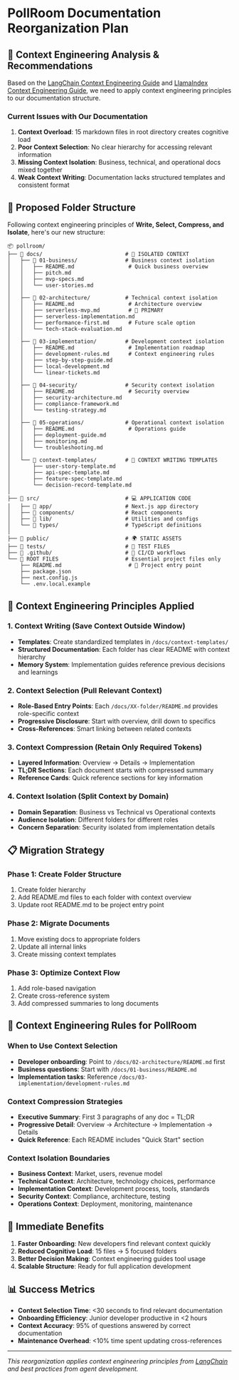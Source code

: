 # PollRoom Documentation Reorganization Plan

## 🎯 **Context Engineering Analysis & Recommendations**

Based on the [LangChain Context Engineering Guide](https://blog.langchain.com/context-engineering-for-agents/) and [LlamaIndex Context Engineering Guide](https://www.llamaindex.ai/blog/context-engineering-what-it-is-and-techniques-to-consider), we need to apply context engineering principles to our documentation structure.

### **Current Issues with Our Documentation**

1. **Context Overload**: 15 markdown files in root directory creates cognitive load
2. **Poor Context Selection**: No clear hierarchy for accessing relevant information
3. **Missing Context Isolation**: Business, technical, and operational docs mixed together
4. **Weak Context Writing**: Documentation lacks structured templates and consistent format

## 📁 **Proposed Folder Structure**

Following context engineering principles of **Write, Select, Compress, and Isolate**, here's our new structure:

```
📦 pollroom/
├── 📁 docs/                          # 🧠 ISOLATED CONTEXT
│   ├── 📁 01-business/               # Business context isolation
│   │   ├── README.md                 # Quick business overview
│   │   ├── pitch.md                  
│   │   ├── mvp-specs.md              
│   │   └── user-stories.md           
│   │
│   ├── 📁 02-architecture/           # Technical context isolation
│   │   ├── README.md                 # Architecture overview
│   │   ├── serverless-mvp.md         # 🚀 PRIMARY 
│   │   ├── serverless-implementation.md
│   │   ├── performance-first.md      # Future scale option
│   │   └── tech-stack-evaluation.md  
│   │
│   ├── 📁 03-implementation/         # Development context isolation
│   │   ├── README.md                 # Implementation roadmap
│   │   ├── development-rules.md      # Context engineering rules
│   │   ├── step-by-step-guide.md     
│   │   ├── local-development.md      
│   │   └── linear-tickets.md         
│   │
│   ├── 📁 04-security/               # Security context isolation
│   │   ├── README.md                 # Security overview
│   │   ├── security-architecture.md  
│   │   ├── compliance-framework.md   
│   │   └── testing-strategy.md       
│   │
│   ├── 📁 05-operations/             # Operational context isolation
│   │   ├── README.md                 # Operations guide
│   │   ├── deployment-guide.md       
│   │   ├── monitoring.md             
│   │   └── troubleshooting.md        
│   │
│   └── 📁 context-templates/         # 📝 CONTEXT WRITING TEMPLATES
│       ├── user-story-template.md    
│       ├── api-spec-template.md      
│       ├── feature-spec-template.md  
│       └── decision-record-template.md
│
├── 📁 src/                           # 💻 APPLICATION CODE
│   ├── 📁 app/                       # Next.js app directory
│   ├── 📁 components/                # React components
│   ├── 📁 lib/                       # Utilities and configs
│   └── 📁 types/                     # TypeScript definitions
│
├── 📁 public/                        # 🌍 STATIC ASSETS
├── 📁 tests/                         # 🧪 TEST FILES
├── 📁 .github/                       # 🔧 CI/CD workflows
└── 📄 ROOT FILES                     # Essential project files only
    ├── README.md                     # 🚀 Project entry point
    ├── package.json                  
    ├── next.config.js                
    └── .env.local.example            
```

## 🧠 **Context Engineering Principles Applied**

### **1. Context Writing (Save Context Outside Window)**
- **Templates**: Create standardized templates in `/docs/context-templates/`
- **Structured Documentation**: Each folder has clear README with context hierarchy
- **Memory System**: Implementation guides reference previous decisions and learnings

### **2. Context Selection (Pull Relevant Context)**
- **Role-Based Entry Points**: Each `/docs/XX-folder/README.md` provides role-specific context
- **Progressive Disclosure**: Start with overview, drill down to specifics
- **Cross-References**: Smart linking between related contexts

### **3. Context Compression (Retain Only Required Tokens)**
- **Layered Information**: Overview → Details → Implementation
- **TL;DR Sections**: Each document starts with compressed summary
- **Reference Cards**: Quick reference sections for key information

### **4. Context Isolation (Split Context by Domain)**
- **Domain Separation**: Business vs Technical vs Operational contexts
- **Audience Isolation**: Different folders for different roles
- **Concern Separation**: Security isolated from implementation details

## 📋 **Migration Strategy**

### **Phase 1: Create Folder Structure**
1. Create folder hierarchy
2. Add README.md files to each folder with context overview
3. Update root README.md to be project entry point

### **Phase 2: Migrate Documents**
1. Move existing docs to appropriate folders
2. Update all internal links
3. Create missing context templates

### **Phase 3: Optimize Context Flow**
1. Add role-based navigation
2. Create cross-reference system
3. Add compressed summaries to long documents

## 🎯 **Context Engineering Rules for PollRoom**

### **When to Use Context Selection**
- **Developer onboarding**: Point to `/docs/02-architecture/README.md` first
- **Business questions**: Start with `/docs/01-business/README.md`
- **Implementation tasks**: Reference `/docs/03-implementation/development-rules.md`

### **Context Compression Strategies**
- **Executive Summary**: First 3 paragraphs of any doc = TL;DR
- **Progressive Detail**: Overview → Architecture → Implementation → Details
- **Quick Reference**: Each README includes "Quick Start" section

### **Context Isolation Boundaries**
- **Business Context**: Market, users, revenue model
- **Technical Context**: Architecture, technology choices, performance
- **Implementation Context**: Development process, tools, standards
- **Security Context**: Compliance, architecture, testing
- **Operations Context**: Deployment, monitoring, maintenance

## 🚀 **Immediate Benefits**

1. **Faster Onboarding**: New developers find relevant context quickly
2. **Reduced Cognitive Load**: 15 files → 5 focused folders
3. **Better Decision Making**: Context engineering guides tool usage
4. **Scalable Structure**: Ready for full application development

## 📊 **Success Metrics**

- **Context Selection Time**: <30 seconds to find relevant documentation
- **Onboarding Efficiency**: Junior developer productive in <2 hours
- **Context Accuracy**: 95% of questions answered by correct documentation
- **Maintenance Overhead**: <10% time spent updating cross-references

---

*This reorganization applies context engineering principles from [LangChain](https://blog.langchain.com/context-engineering-for-agents/) and best practices from agent development.*
